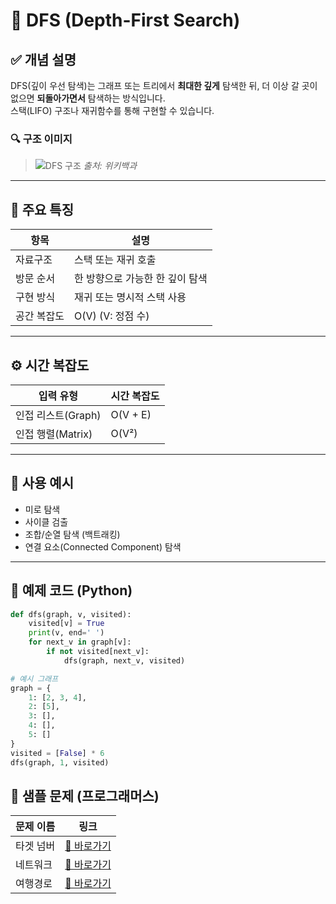 # 📘 DFS (Depth-First Search)

## ✅ 개념 설명

DFS(깊이 우선 탐색)는 그래프 또는 트리에서 **최대한 깊게** 탐색한 뒤, 더 이상 갈 곳이 없으면 **되돌아가면서** 탐색하는 방식입니다.  
스택(LIFO) 구조나 재귀함수를 통해 구현할 수 있습니다.

### 🔍 구조 이미지
> ![DFS 구조](https://upload.wikimedia.org/wikipedia/commons/7/7f/Depth-First-Search.gif)
> *출처: 위키백과*

---

## 🧮 주요 특징

| 항목      | 설명                                  |
|-----------|---------------------------------------|
| 자료구조   | 스택 또는 재귀 호출                   |
| 방문 순서 | 한 방향으로 가능한 한 깊이 탐색        |
| 구현 방식 | 재귀 또는 명시적 스택 사용             |
| 공간 복잡도 | O(V) (V: 정점 수)                    |

---

## ⚙️ 시간 복잡도

| 입력 유형       | 시간 복잡도       |
|------------------|--------------------|
| 인접 리스트(Graph) | O(V + E)           |
| 인접 행렬(Matrix) | O(V²)              |

---

## 🧠 사용 예시
- 미로 탐색
- 사이클 검출
- 조합/순열 탐색 (백트래킹)
- 연결 요소(Connected Component) 탐색

---

## 🧪 예제 코드 (Python)

```python
def dfs(graph, v, visited):
    visited[v] = True
    print(v, end=' ')
    for next_v in graph[v]:
        if not visited[next_v]:
            dfs(graph, next_v, visited)

# 예시 그래프
graph = {
    1: [2, 3, 4],
    2: [5],
    3: [],
    4: [],
    5: []
}
visited = [False] * 6
dfs(graph, 1, visited)
```

## 🧩 샘플 문제 (프로그래머스)
| 문제 이름           | 링크                                                                         |
|----------------------|------------------------------------------------------------------------------|
| 타겟 넘버             | [🔗 바로가기](https://school.programmers.co.kr/learn/courses/30/lessons/43165) |
| 네트워크              | [🔗 바로가기](https://school.programmers.co.kr/learn/courses/30/lessons/43162) |
| 여행경로              | [🔗 바로가기](https://school.programmers.co.kr/learn/courses/30/lessons/4316) |